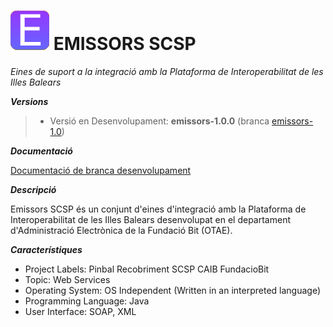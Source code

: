 
# ![Logo](https://github.com/GovernIB/emiserv/raw/master/assets/emiserv_logo.png) EMISSORS SCSP

 *Eines de suport a la integració amb la Plataforma de Interoperabilitat de les Illes Balears*

***Versions***

> - Versió en Desenvolupament: __emissors-1.0.0__ (branca [emissors-1.0](../../tree/emissors-1.0))

***Documentació***

[Documentació de branca desenvolupament](../../tree/emissors-1.0/README.md)


***Descripció***

Emissors SCSP és un conjunt d'eines d'integració amb la Plataforma de Interoperabilitat de les Illes Balears desenvolupat en el departament d'Administració Electrònica de la Fundació Bit (OTAE).


***Característiques***

* Project Labels: Pinbal  Recobriment  SCSP  CAIB  FundacioBit  
* Topic: Web Services
* Operating System:  OS Independent (Written in an interpreted language)
* Programming Language:  Java
* User Interface: SOAP, XML
